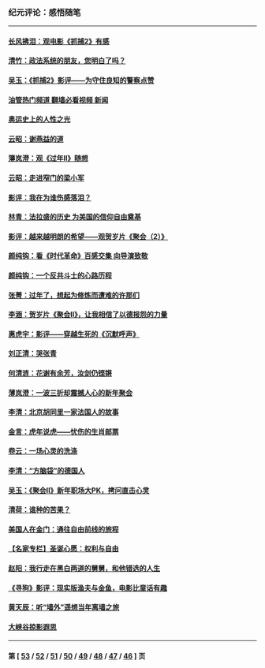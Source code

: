### 纪元评论：感悟随笔
---
#### [长风拂泪：观电影《抓捕2》有感](../../pages/nsc1035/n13674277.md?04030330) 
#### [清竹：政法系统的朋友，您明白了吗？](../../pages/nsc1035/n13666721.md?04030330) 
#### [吴玉：《抓捕2》影评——为守住良知的警察点赞](../../pages/nsc1035/n13664510.md?04030330) 
#### [油管热门频道 翻墙必看视频 新闻](ok?04030330)
#### [奥运史上的人性之光](../../pages/nsc1035/n13627118.md?04030330) 
#### [云昭：谢燕益的道](../../pages/nsc1035/n13607391.md?04030330) 
#### [簿岚澄：观《过年Ⅱ》随想](../../pages/nsc1035/n13606884.md?04030330) 
#### [云昭：走进窄门的梁小军](../../pages/nsc1035/n13605425.md?04030330) 
#### [影评：我在为谁伤感落泪？](../../pages/nsc1035/n13594614.md?04030330) 
#### [林青：法拉盛的历史 为美国的信仰自由奠基](../../pages/nsc1035/n13593675.md?04030330) 
#### [影评：越来越明朗的希望——观贺岁片《聚会（2）》](../../pages/nsc1035/n13580867.md?04030330) 
#### [颜纯钩：看《时代革命》百感交集 向导演致敬](../../pages/nsc1035/n13574843.md?04030330) 
#### [颜纯钩﻿：一个反共斗士的心路历程](../../pages/nsc1035/n13553725.md?04030330) 
#### [张菁：过年了，想起为修炼而遭难的许那们](../../pages/nsc1035/n13543871.md?04030330) 
#### [李涵：贺岁片《聚会Ⅱ》，让我相信了以德报怨的力量](../../pages/nsc1035/n13530032.md?04030330) 
#### [惠虎宇：影评——穿越生死的《沉默呼声》](../../pages/nsc1035/n13516514.md?04030330) 
#### [刘正清：哭张青](../../pages/nsc1035/n13509328.md?04030330) 
#### [何清涟：花谢有余芳，汝剑仍铿锵](../../pages/nsc1035/n13507378.md?04030330) 
#### [薄岚澄：一波三折却震撼人心的新年聚会](../../pages/nsc1035/n13506511.md?04030330) 
#### [李清：北京胡同里一家法国人的故事](../../pages/nsc1035/n13502266.md?04030330) 
#### [金言：虎年说虎——忧伤的生肖邮票](../../pages/nsc1035/n13500542.md?04030330) 
#### [卷云：一场心灵的洗涤](../../pages/nsc1035/n13499041.md?04030330) 
#### [李清：“方脑袋”的德国人](../../pages/nsc1035/n13486826.md?04030330) 
#### [吴玉：《聚会Ⅱ》新年职场大PK，拷问直击心灵](../../pages/nsc1035/n13482329.md?04030330) 
#### [清荷：谁种的苦果？](../../pages/nsc1035/n13470084.md?04030330) 
#### [美国人在金门：通往自由前线的旅程](../../pages/nsc1035/n13453438.md?04030330) 
#### [【名家专栏】圣诞心愿：权利与自由](../../pages/nsc1035/n13453241.md?04030330) 
#### [赵阳：我行走在黑白两道的舅舅，和他错选的人生](../../pages/nsc1035/n13438837.md?04030330) 
#### [《寻狗》影评：现实版渔夫与金鱼，电影比童话有趣](../../pages/nsc1035/n13389805.md?04030330) 
#### [黄天辰：听“墙外”遥想当年离墙之旅](../../pages/nsc1035/n13377229.md?04030330) 
#### [大峡谷掠影遐思](../../pages/nsc1035/n13354743.md?04030330) 

---
#### 第 [ [53](./53.md?04030330) / [52](./52.md?04030330) / [51](./51.md?04030330) / [50](./50.md?04030330) / [49](./49.md?04030330) / [48](./48.md?04030330) / [47](./47.md?04030330) / [46](./46.md?04030330) ] 页
